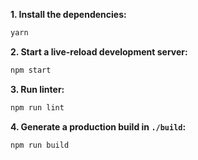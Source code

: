 
**1. Install the dependencies:**

```sh
yarn
```

**2. Start a live-reload development server:**

```sh
npm start
```

**3. Run linter:**

```sh
npm run lint
```

**4. Generate a production build in `./build`:**

```sh
npm run build
```
